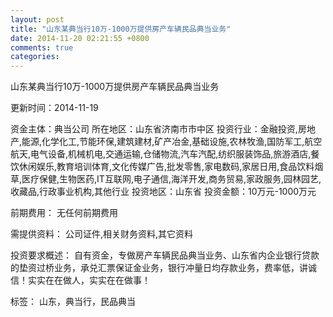 ```yaml
---
layout: post
title: "山东某典当行10万-1000万提供房产车辆民品典当业务"
date: 2014-11-20 02:21:55 +0800
comments: true
categories: 
---
```

山东某典当行10万-1000万提供房产车辆民品典当业务



更新时间：2014-11-19

资金主体：典当公司
所在地区：山东省济南市市中区
投资行业：金融投资,房地产,能源,化学化工,节能环保,建筑建材,矿产冶金,基础设施,农林牧渔,国防军工,航空航天,电气设备,机械机电,交通运输,仓储物流,汽车汽配,纺织服装饰品,旅游酒店,餐饮休闲娱乐,教育培训体育,文化传媒广告,批发零售,家电数码,家居日用,食品饮料烟草,医疗保健,生物医药,IT互联网,电子通信,海洋开发,商务贸易,家政服务,园林园艺,收藏品,行政事业机构,其他行业
投资地区：山东省
投资金额：10万元-1000万元

前期费用：
无任何前期费用

需提供资料：
公司证件,相关财务资料,其它资料

投资要求概述：
自有资金，专做房产车辆民品典当业务、山东省内企业银行贷款的垫资过桥业务，承兑汇票保证金业务，银行冲量日均存款业务，费率低，讲诚信！实实在在做人，实实在在做事！

标签：
山东，典当行，民品典当

